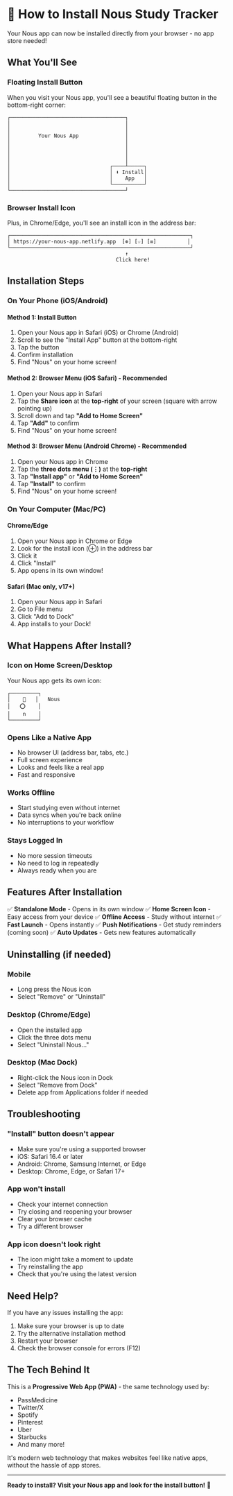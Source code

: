 # 📲 How to Install Nous Study Tracker

Your Nous app can now be installed directly from your browser - no app store needed!

## What You'll See

### Floating Install Button
When you visit your Nous app, you'll see a beautiful floating button in the bottom-right corner:

```
┌─────────────────────────────────────┐
│                                     │
│                                     │
│         Your Nous App               │
│                                     │
│                                     │
│                                     │
│                                     │
│                                ┌────┴─────┐
│                                │ ⬇ Install│
│                                │    App   │
│                                └──────────┘
└─────────────────────────────────────┘
```

### Browser Install Icon
Plus, in Chrome/Edge, you'll see an install icon in the address bar:

```
┌──────────────────────────────────────────────────────────┐
│ https://your-nous-app.netlify.app  [⊕] [☆] [≡]          │
└──────────────────────────────────────────────────────────┘
                                      ↑
                                   Click here!
```

## Installation Steps

### On Your Phone (iOS/Android)

#### Method 1: Install Button
1. Open your Nous app in Safari (iOS) or Chrome (Android)
2. Scroll to see the "Install App" button at the bottom-right
3. Tap the button
4. Confirm installation
5. Find "Nous" on your home screen!

#### Method 2: Browser Menu (iOS Safari) - Recommended
1. Open your Nous app in Safari
2. Tap the **Share icon** at the **top-right** of your screen (square with arrow pointing up)
3. Scroll down and tap **"Add to Home Screen"**
4. Tap **"Add"** to confirm
5. Find "Nous" on your home screen!

#### Method 3: Browser Menu (Android Chrome) - Recommended
1. Open your Nous app in Chrome
2. Tap the **three dots menu (⋮)** at the **top-right**
3. Tap **"Install app"** or **"Add to Home Screen"**
4. Tap **"Install"** to confirm
5. Find "Nous" on your home screen!

### On Your Computer (Mac/PC)

#### Chrome/Edge
1. Open your Nous app in Chrome or Edge
2. Look for the install icon (⊕) in the address bar
3. Click it
4. Click "Install"
5. App opens in its own window!

#### Safari (Mac only, v17+)
1. Open your Nous app in Safari
2. Go to File menu
3. Click "Add to Dock"
4. App installs to your Dock!

## What Happens After Install?

### Icon on Home Screen/Desktop
Your Nous app gets its own icon:

```
┌─────────┐
│    🔵   │   Nous
│   ⭕    │
│    n    │
└─────────┘
```

### Opens Like a Native App
- No browser UI (address bar, tabs, etc.)
- Full screen experience
- Looks and feels like a real app
- Fast and responsive

### Works Offline
- Start studying even without internet
- Data syncs when you're back online
- No interruptions to your workflow

### Stays Logged In
- No more session timeouts
- No need to log in repeatedly
- Always ready when you are

## Features After Installation

✅ **Standalone Mode** - Opens in its own window
✅ **Home Screen Icon** - Easy access from your device
✅ **Offline Access** - Study without internet
✅ **Fast Launch** - Opens instantly
✅ **Push Notifications** - Get study reminders (coming soon)
✅ **Auto Updates** - Gets new features automatically

## Uninstalling (if needed)

### Mobile
- Long press the Nous icon
- Select "Remove" or "Uninstall"

### Desktop (Chrome/Edge)
- Open the installed app
- Click the three dots menu
- Select "Uninstall Nous..."

### Desktop (Mac Dock)
- Right-click the Nous icon in Dock
- Select "Remove from Dock"
- Delete app from Applications folder if needed

## Troubleshooting

### "Install" button doesn't appear
- Make sure you're using a supported browser
- iOS: Safari 16.4 or later
- Android: Chrome, Samsung Internet, or Edge
- Desktop: Chrome, Edge, or Safari 17+

### App won't install
- Check your internet connection
- Try closing and reopening your browser
- Clear your browser cache
- Try a different browser

### App icon doesn't look right
- The icon might take a moment to update
- Try reinstalling the app
- Check that you're using the latest version

## Need Help?

If you have any issues installing the app:
1. Make sure your browser is up to date
2. Try the alternative installation method
3. Restart your browser
4. Check the browser console for errors (F12)

## The Tech Behind It

This is a **Progressive Web App (PWA)** - the same technology used by:
- PassMedicine
- Twitter/X
- Spotify
- Pinterest
- Uber
- Starbucks
- And many more!

It's modern web technology that makes websites feel like native apps, without the hassle of app stores.

---

**Ready to install? Visit your Nous app and look for the install button!** 🚀
